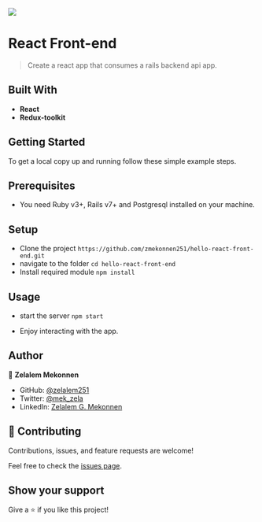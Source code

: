 ![](https://img.shields.io/badge/Microverse-blueviolet)

# React Front-end

> Create a react app that consumes a rails backend api app.

## Built With

- **React**
- **Redux-toolkit**

## Getting Started

To get a local copy up and running follow these simple example steps.

## Prerequisites

- You need Ruby v3+, Rails v7+ and Postgresql installed on your machine.

## Setup

- Clone the project `https://github.com/zmekonnen251/hello-react-front-end.git`
- navigate to the folder `cd hello-react-front-end`
- Install required module `npm install`

## Usage

- start the server `npm start`

- Enjoy interacting with the app.

## Author

👤 **Zelalem Mekonnen**

- GitHub: [@zelalem251](https://github.com/zmekonnen251)
- Twitter: [@mek_zela](https://twitter.com/mek_zela)
- LinkedIn: [Zelalem G. Mekonnen](https://www.linkedin.com/in/zelalem-getachew/)

## 🤝 Contributing

Contributions, issues, and feature requests are welcome!

Feel free to check the [issues page](https://github.com/OybekKayumov/blog-app/issues).

## Show your support

Give a ⭐️ if you like this project!
